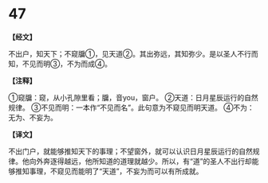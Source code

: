 # 47

**【经文】**

不出户，知天下；不窥牖①，见天道②。其出弥远，其知弥少。是以圣人不行而知，不见而明③，不为而成④。

**【注释】**

①窥牖：窥，从小孔隙里看；牖，音you，窗户。
②天道：日月星辰运行的自然规律。
③不见而明：一本作“不见而名”。此句意为不窥见而明天道。
④不为：无为、不妄为。

**【译文】**

不出门户，就能够推知天下的事理；不望窗外，就可以认识日月星辰运行的自然规律。他向外奔逐得越远，他所知道的道理就越少。所以，有“道”的圣人不出行却能够推知事理，不窥见而能明了“天道”，不妄为而可以有所成就。
